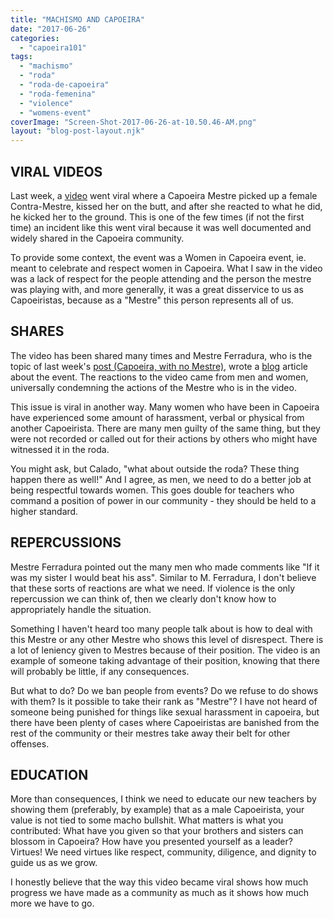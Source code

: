 ```yaml
---
title: "MACHISMO AND CAPOEIRA"
date: "2017-06-26"
categories: 
  - "capoeira101"
tags: 
  - "machismo"
  - "roda"
  - "roda-de-capoeira"
  - "roda-femenina"
  - "violence"
  - "womens-event"
coverImage: "Screen-Shot-2017-06-26-at-10.50.46-AM.png"
layout: "blog-post-layout.njk"
---
```


## VIRAL VIDEOS

Last week, a [video](https://www.facebook.com/capoeiracdobocarica/videos/1239528786144584/) went viral where a Capoeira Mestre picked up a female Contra-Mestre, kissed her on the butt, and after she reacted to what he did, he kicked her to the ground. This is one of the few times (if not the first time) an incident like this went viral because it was well documented and widely shared in the Capoeira community.

To provide some context, the event was a Women in Capoeira event, ie. meant to celebrate and respect women in Capoeira. What I saw in the video was a lack of respect for the people attending  and the person the mestre was playing with, and more generally, it  was a great disservice to us as Capoeiristas, because as a "Mestre" this person represents all of us.

## SHARES

The video has been shared many times and Mestre Ferradura, who is the topic of last week's [post (Capoeira, with no Mestre)](https://dendearts.com/capoeira-without-a-mestre/), wrote a [blog](http://www.capoeirariodejaneiro.com.br/2017/06/21/violencia-sexo-e-fofoca/) article about the event. The reactions to the video came from men and women, universally condemning the actions of the Mestre who is in the video.

This issue is viral in another way. Many women who  have been in Capoeira have experienced some amount of harassment, verbal or physical from another Capoeirista. There are many men guilty of the same thing, but they were not recorded or called out for their actions by others who might have witnessed it in the roda.

You might ask, but Calado, "what about outside the roda? These thing happen there as well!" And I agree, as men, we need to do a better job at being respectful towards women. This goes double for teachers who command a position of power in our community - they should be held to a higher standard.

## REPERCUSSIONS

Mestre Ferradura pointed out the many men who made comments like "If it was my sister I would beat his ass". Similar to M. Ferradura, I don't believe that these sorts of reactions are what we need. If violence is the only repercussion we can think of, then we clearly don't know how to appropriately handle the situation.

Something I haven't heard too many people talk about is how to deal with this Mestre or any other Mestre who shows this level of disrespect. There is a lot of leniency given to Mestres because of their position. The video is an example of someone taking advantage of their position, knowing that there will probably be little, if any consequences.

But what to do? Do we ban people from events? Do we refuse to do shows with them? Is it possible to take their rank as "Mestre"? I have not heard of someone being punished for things like sexual harassment in capoeira, but there have been plenty of cases where Capoeiristas are banished from the rest of the community or their mestres take away their belt for other offenses.

## EDUCATION

More than consequences, I think we need to educate our new teachers by showing them (preferably, by example) that as a male Capoeirista, your value is not tied to some macho bullshit. What matters is what you contributed: What have you given so that your brothers and sisters can blossom in Capoeira? How have you presented yourself as a leader? Virtues! We need virtues like respect, community, diligence, and dignity to guide us as we grow.

I honestly believe that the way this video became viral shows how much progress we have made as a community as much as it shows how much more we have to go.